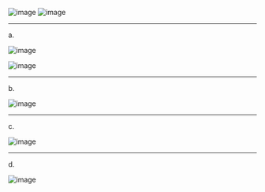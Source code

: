 ![image](https://github.com/user-attachments/assets/1a634ab4-cac7-48da-82a9-4b6254d7c024)
![image](https://github.com/user-attachments/assets/6f1351ae-df5c-4bae-96c5-f583666c4e24)

_________
a.

![image](https://github.com/user-attachments/assets/593c3d9e-3f9b-4009-83a7-317c04c717be)

![image](https://github.com/user-attachments/assets/02408d8d-9211-44dd-8627-4fa42e3e3179)


_________
b.

![image](https://github.com/user-attachments/assets/7cda854d-fe8e-4eb5-be49-1d59e677e08a)

_________
c.

![image](https://github.com/user-attachments/assets/3fcd06c5-bbc8-4ae8-bd75-1a74dd6e7988)


________
d.

![image](https://github.com/user-attachments/assets/5a5af39f-844f-4e1b-8f70-dbd54578823d)
